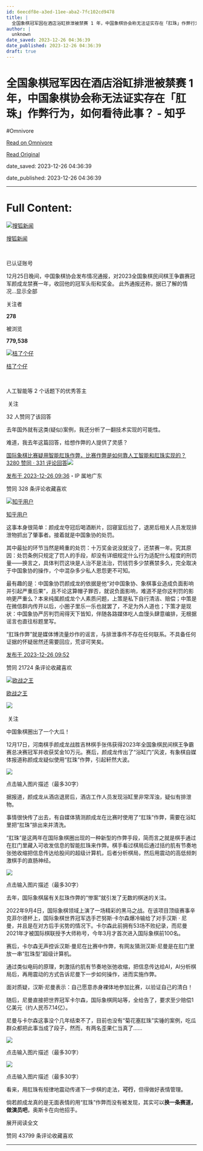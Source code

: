 ```yaml
---
id: 6eecdf8e-a3ed-11ee-aba2-7fc102cd9478
title: |
  全国象棋冠军因在酒店浴缸排泄被禁赛 1 年，中国象棋协会称无法证实存在「肛珠」作弊行为，如何看待此事？ - 知乎
author: |
  unknown
date_saved: 2023-12-26 04:36:39
date_published: 2023-12-26 04:36:39
draft: true
---
```


# 全国象棋冠军因在酒店浴缸排泄被禁赛 1 年，中国象棋协会称无法证实存在「肛珠」作弊行为，如何看待此事？ - 知乎
#Omnivore

[Read on Omnivore](https://omnivore.app/me/1-18ca62dc1e8)

[Read Original](https://www.zhihu.com/question/636693566/answer/3339327999)

date_saved: 2023-12-26 04:36:39

date_published: 2023-12-26 04:36:39

--- 

# Full Content: 

[![搜狐新闻](https://proxy-prod.omnivore-image-cache.app/0x0,sFSpBW2jF2IeK526t2tD4VSDVSs3WBjyBYE9A-8bWVdo/https://pic1.zhimg.com/v2-1b61e631080d778a6bae88f13cb959ea_l.jpg?source=1def8aca)](https://www.zhihu.com/org/sou-hu-xin-wen-59)

[搜狐新闻](https://www.zhihu.com/org/sou-hu-xin-wen-59)

[​](https://www.zhihu.com/question/48510028)

已认证账号

12月25日晚间，中国象棋协会发布情况通报，对2023全国象棋民间棋王争霸赛冠军颜成龙禁赛一年，收回他的冠军头衔和奖金。 此外通报还称，据已了解的情况…显示全部 ​

关注者

**278**

被浏览

**779,538**

[![桔了个仔](https://proxy-prod.omnivore-image-cache.app/0x0,swzcNuuZBcyptVDN7ickDTpSsl4dedhJ6wat8kzYhrds/https://pic1.zhimg.com/v2-9f4e5c9c9e3fda1b26496f2fbb2a0578_l.jpg?source=2c26e567)](https://www.zhihu.com/people/huangzhe)

[桔了个仔](https://www.zhihu.com/people/huangzhe)

[​](https://www.zhihu.com/question/48509984)

人工智能等 2 个话题下的优秀答主

​ 关注

32 人赞同了该回答

去年国外就有这类(疑似)案例，我还分析了一翻技术实现的可能性。

难道，我去年这篇回答，给想作弊的人提供了灵感？ 

[国际象棋比赛疑用智能肛珠作弊，比赛作弊是如何靠人工智能和肛珠实现的？3280 赞同 · 331 评论回答![](https://proxy-prod.omnivore-image-cache.app/0x0,sE2uvA9qsLBL-YEu2rjUgATDTFqAV_kxy6tPSyw9L3Is/https://pic1.zhimg.com/v2-ace7374a6932213d494fcc5b09caed5c_ipico.jpg)](https://www.zhihu.com/question/554569740/answer/2682624845)

[发布于 2023-12-26 09:36](https://www.zhihu.com/question/636693566/answer/3339327999)・IP 属地广东

​赞同 32​​8 条评论​收藏​喜欢

[![知乎用户](https://proxy-prod.omnivore-image-cache.app/0x0,sc7PmXdG24zKshppSSWwRDhgKUBWHo-HOvj-adQUYCH4/https://pic1.zhimg.com/v2-abed1a8c04700ba7d72b45195223e0ff_l.jpg?source=1def8aca)](https://www.zhihu.com/people/526a667bf743027524094f59db63f02c)

[知乎用户](https://www.zhihu.com/people/526a667bf743027524094f59db63f02c)

这事本身很简单：颜成龙夺冠后喝酒断片，回寝室后拉了，退房后相关人员发现排泄物抓出了肇事者。接着就是中国象协的处罚。

其中最扯的环节当然是畸重的处罚：十万奖金说没就没了，还禁赛一年。究其原因：处罚条例只规定了罚人的手段，却没有详细规定什么行为适配什么程度的刑罚量——换言之，具体判罚这块是人治不是法治，罚钱罚多少禁赛禁多久，完全取决于中国象协的操作，个中混杂多少私人恩怨更不可知。

最有趣的是：中国象协罚颜成龙的依据是他“对中国象协、象棋事业造成负面影响并引起严重后果”，且不论这算帽子罪否，就说负面影响，难道不是你这判罚的影响更严重么？本来纯属颜成龙个人素质问题，上策是私下自行清洁、赔偿；中策是在微信群内传开以后，小圈子里乐一乐也就罢了，不足为外人道也；下策才是现状：中国象协严厉判罚闹得天下皆知，伴随各路媒体吃人血馒头肆意编排，无根据谣言也直往标题里写。

“肛珠作弊”就是媒体博流量炒作的谣言，与排泄事件不存在任何联系。不具备任何证据的怀疑居然还需要回应，荒谬可笑矣。

[发布于 2023-12-26 09:52](https://www.zhihu.com/question/636693566/answer/3339347295)

​赞同 217​​24 条评论​收藏​喜欢

[![欧战之王](https://proxy-prod.omnivore-image-cache.app/0x0,sRYPq4LRaSkjc2kOj5jIljWAeqlwVCmqOortbf31jtFk/https://picx.zhimg.com/v2-898e22f0c5aed70bad98983cadc2296b_l.jpg?source=1def8aca)](https://www.zhihu.com/people/ou-peng-91-65)

[欧战之王](https://www.zhihu.com/people/ou-peng-91-65)

​![](https://proxy-prod.omnivore-image-cache.app/0x0,sRpP1H2oa_TfsDLpATwsIt6ipVLRN7HlUZGTch2Ee4JQ/https://picx.zhimg.com/v2-4812630bc27d642f7cafcd6cdeca3d7a.jpg?source=88ceefae)

​ 关注

中国象棋圈出了一个大瓜！

12月17日，河南棋手颜成龙战胜吉林棋手张伟获得2023年全国象棋民间棋王争霸赛总决赛冠军并收获奖金10万元。赛后，颜成龙传出了“浴缸门”风波，有象棋自媒体报道称颜成龙疑似使用“肛珠”作弊，引起轩然大波。

![](https://proxy-prod.omnivore-image-cache.app/631x393,sW79tSZxG00H8tjZvClUD8M86sI9tWgSSRjzhzqDWUVw/https://picx.zhimg.com/50/v2-a8a788b73b106d8d639976d8edcd21ca_720w.jpg?source=1def8aca)

  
点击输入图片描述（最多30字）

据报道，颜成龙从酒店退房后，酒店工作人员发现浴缸里非常浑浊，疑似有排泄物。

事情很快传了出去，有自媒体猜测颜成龙在比赛时使用了“肛珠”作弊，需要在浴缸里把“肛珠”排出来并清洗。

“肛珠”是这两年在国际象棋圈出现的一种新型的作弊手段，简而言之就是棋手通过在肛门里藏入可收发信息的智能肛珠来作弊。棋手看过棋局后通过括约肌有节奏地张弛收缩把信息传达给股间的超级计算机，后者分析棋局，然后用震动的高低频刺激棋手的直肠神经。

![](https://proxy-prod.omnivore-image-cache.app/609x0,sPM51-taxM2-KP64FvtZP3K9_HBeiFgicfjjUwZX4Ndk/https://picx.zhimg.com/50/v2-ce017f2f58afa86b4269e60acabd3ea5_720w.jpg?source=1def8aca)

  
点击输入图片描述（最多30字）

去年，国际象棋届有关肛珠作弊的“惨案”就引发了无数的棋迷的关注。

2022年9月4日，国际象棋领域上演了一场精彩的黑马之战。在该项目顶级赛事辛克菲尔德杯上，国际象棋世界冠军选手芒努斯·卡尔森爆冷输给了对手汉斯 · 尼曼，并且是在对方后手劣势的情况下。卡尔森此前拥有53场不败纪录，而尼曼2021年才被国际棋联授予大师称号，今年3月才首次进入国际象棋前100名。

赛后，卡尔森无声控诉汉斯·曼尼在比赛中作弊，有网友猜测汉斯·尼曼是在肛门里放一串“肛珠型”超级计算机。

通过类似电码的原理，刺激括约肌有节奏地张弛收缩，把信息传达给AI，AI分析棋局后，再用震动的方式告诉尼曼下一步如何操作，进而实施作弊。

面对质疑，汉斯·尼曼表示：自己愿意赤身裸体地参加比赛，以验证自己的清白！

随后，尼曼直接把世界冠军卡尔森，国际象棋网站等，全给告了，要求至少赔偿1亿美元（约人民币7.14亿）。

尼曼与卡尔森这事没个几年结束不了，目前也没有“菊花塞肛珠”实锤的案例，吃瓜群众都把此事当成了段子，然而，有两名歪果仁当真了……

![](https://proxy-prod.omnivore-image-cache.app/341x0,s9egcF1ADqWCQWGOQVQi089kK7zpp8SrLhbsB2842_og/https://picx.zhimg.com/50/v2-3846db643b00ba76082bbb875015d16c_720w.jpg?source=1def8aca)

  
点击输入图片描述（最多30字）

![](https://proxy-prod.omnivore-image-cache.app/336x0,sZYGJBlWQhRIkns7lUR205aapMOo-VIJ9JzYlJGJKupM/https://pic1.zhimg.com/50/v2-3edb85d687914d87f73cbeefb5c8bc09_720w.jpg?source=1def8aca)

  
点击输入图片描述（最多30字）

看来，用肛珠有规律地震动传递下一步棋的走法，**可行**，但得做好表情管理。

倘若颜成龙真的是无面表情的用“肛珠”作弊而没有被发现，其实可以**换一条赛道，做演员吧**，奥斯卡在向他招手。

展开阅读全文​

​赞同 437​​99 条评论​收藏​喜欢

---

